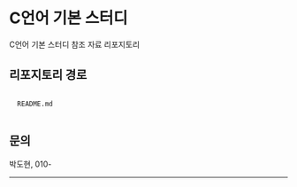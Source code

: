 C언어 기본 스터디
===

C언어 기본 스터디 참조 자료 리포지토리

## 리포지토리 경로
<pre><code>
  README.md
  
</code></pre>

## 문의

박도현, 010-

---
